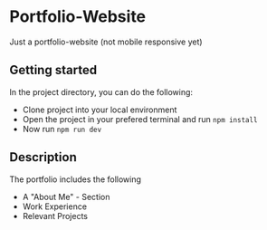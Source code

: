 # Portfolio-Website

Just a portfolio-website (not mobile responsive yet)

## Getting started

In the project directory, you can do the following:

- Clone project into your local environment
- Open the project in your prefered terminal and run `npm install`
- Now run `npm run dev`

## Description

The portfolio includes the following

- A "About Me" - Section
- Work Experience
- Relevant Projects
